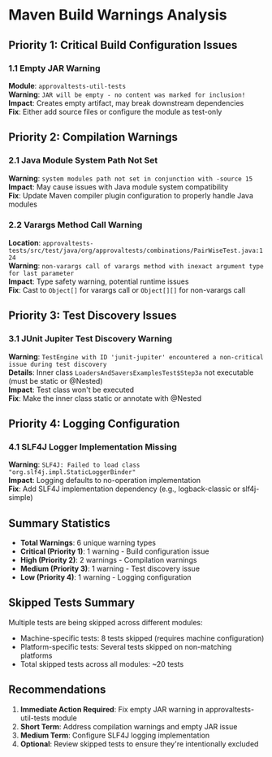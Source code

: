 # Maven Build Warnings Analysis

## Priority 1: Critical Build Configuration Issues

### 1.1 Empty JAR Warning
**Module**: `approvaltests-util-tests`  
**Warning**: `JAR will be empty - no content was marked for inclusion!`  
**Impact**: Creates empty artifact, may break downstream dependencies  
**Fix**: Either add source files or configure the module as test-only

## Priority 2: Compilation Warnings

### 2.1 Java Module System Path Not Set
**Warning**: `system modules path not set in conjunction with -source 15`  
**Impact**: May cause issues with Java module system compatibility  
**Fix**: Update Maven compiler plugin configuration to properly handle Java modules

### 2.2 Varargs Method Call Warning
**Location**: `approvaltests-tests/src/test/java/org/approvaltests/combinations/PairWiseTest.java:124`  
**Warning**: `non-varargs call of varargs method with inexact argument type for last parameter`  
**Impact**: Type safety warning, potential runtime issues  
**Fix**: Cast to `Object[]` for varargs call or `Object[][]` for non-varargs call

## Priority 3: Test Discovery Issues

### 3.1 JUnit Jupiter Test Discovery Warning
**Warning**: `TestEngine with ID 'junit-jupiter' encountered a non-critical issue during test discovery`  
**Details**: Inner class `LoadersAndSaversExamplesTest$Step3a` not executable (must be static or @Nested)  
**Impact**: Test class won't be executed  
**Fix**: Make the inner class static or annotate with @Nested

## Priority 4: Logging Configuration

### 4.1 SLF4J Logger Implementation Missing
**Warning**: `SLF4J: Failed to load class "org.slf4j.impl.StaticLoggerBinder"`  
**Impact**: Logging defaults to no-operation implementation  
**Fix**: Add SLF4J implementation dependency (e.g., logback-classic or slf4j-simple)

## Summary Statistics

- **Total Warnings**: 6 unique warning types
- **Critical (Priority 1)**: 1 warning - Build configuration issue
- **High (Priority 2)**: 2 warnings - Compilation warnings  
- **Medium (Priority 3)**: 1 warning - Test discovery issue
- **Low (Priority 4)**: 1 warning - Logging configuration

## Skipped Tests Summary

Multiple tests are being skipped across different modules:
- Machine-specific tests: 8 tests skipped (requires machine configuration)
- Platform-specific tests: Several tests skipped on non-matching platforms
- Total skipped tests across all modules: ~20 tests

## Recommendations

1. **Immediate Action Required**: Fix empty JAR warning in approvaltests-util-tests module
2. **Short Term**: Address compilation warnings and empty JAR issue  
3. **Medium Term**: Configure SLF4J logging implementation
4. **Optional**: Review skipped tests to ensure they're intentionally excluded
